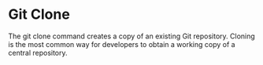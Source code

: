 Git Clone
============

The git clone command creates a copy of an existing Git repository. Cloning is the most common way for developers to obtain a working copy of a central repository.
